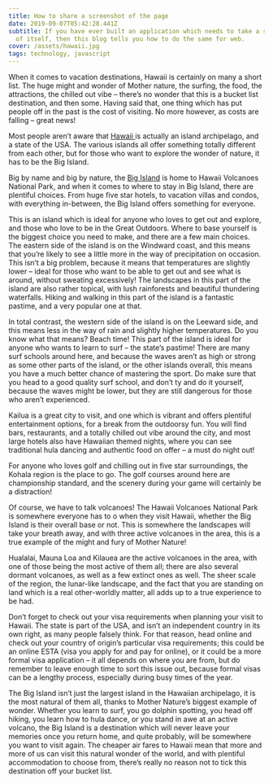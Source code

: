 ```yaml
---
title: How to share a screenshot of the page
date: 2019-09-07T05:42:28.441Z
subtitle: If you have ever built an application which needs to take a screenshot
  of itself, then this blog tells you how to do the same for web.
cover: /assets/hawaii.jpg
tags: technology, javascript
---
```



When it comes to vacation destinations, Hawaii is certainly on many a short list. The huge might and wonder of Mother nature, the surfing, the food, the attractions, the chilled out vibe – there’s no wonder that this is a bucket list destination, and then some. Having said that, one thing which has put people off in the past is the cost of visiting. No more however, as costs are falling – great news!

Most people aren’t aware that [Hawaii ](https://guidetour.in/places-to-visit-in-hawaii/)is actually an island archipelago, and a state of the USA. The various islands all offer something totally different from each other, but for those who want to explore the wonder of nature, it has to be the Big Island.

Big by name and big by nature, the [Big Island](https://guidetour.in/family-activities-in-fiji-island/) is home to Hawaii Volcanoes National Park, and when it comes to where to stay in Big Island, there are plentiful choices. From huge five star hotels, to vacation villas and condos, with everything in-between, the Big Island offers something for everyone.

This is an island which is ideal for anyone who loves to get out and explore, and those who love to be in the Great Outdoors. Where to base yourself is the biggest choice you need to make, and there are a few main choices. The eastern side of the island is on the Windward coast, and this means that you’re likely to see a little more in the way of precipitation on occasion. This isn’t a big problem, because it means that temperatures are slightly lower – ideal for those who want to be able to get out and see what is around, without sweating excessively! The landscapes in this part of the island are also rather topical, with lush rainforests and beautiful thundering waterfalls. Hiking and walking in this part of the island is a fantastic pastime, and a very popular one at that.

In total contrast, the western side of the island is on the Leeward side, and this means less in the way of rain and slightly higher temperatures. Do you know what that means? Beach time! This part of the island is ideal for anyone who wants to learn to surf – the state’s pastime! There are many surf schools around here, and because the waves aren’t as high or strong as some other parts of the island, or the other islands overall, this means you have a much better chance of mastering the sport. Do make sure that you head to a good quality surf school, and don’t ty and do it yourself, because the waves might be lower, but they are still dangerous for those who aren’t experienced.

Kailua is a great city to visit, and one which is vibrant and offers plentiful entertainment options, for a break from the outdoorsy fun. You will find bars, restaurants, and a totally chilled out vibe around the city, and most large hotels also have Hawaiian themed nights, where you can see traditional hula dancing and authentic food on offer – a must do night out!

For anyone who loves golf and chilling out in five star surroundings, the Kohala region is the place to go. The golf courses around here are championship standard, and the scenery during your game will certainly be a distraction!

Of course, we have to talk volcanoes! The Hawaii Volcanoes National Park is somewhere everyone has to o when they visit Hawaii, whether the Big Island is their overall base or not. This is somewhere the landscapes will take your breath away, and with three active volcanoes in the area, this is a true example of the might and fury of Mother Nature!

Hualalai, Mauna Loa and Kilauea are the active volcanoes in the area, with one of those being the most active of them all; there are also several dormant volcanoes, as well as a few extinct ones as well. The sheer scale of the region, the lunar-like landscape, and the fact that you are standing on land which is a real other-worldly matter, all adds up to a true experience to be had.

Don’t forget to check out your visa requirements when planning your visit to Hawaii. The state is part of the USA, and isn’t an independent country in its own right, as many people falsely think. For that reason, head online and check out your country of origin’s particular visa requirements; this could be an online ESTA (visa you apply for and pay for online), or it could be a more formal visa application – it all depends on where you are from, but do remember to leave enough time to sort this issue out, because formal visas can be a lengthy process, especially during busy times of the year.

The Big Island isn’t just the largest island in the Hawaiian archipelago, it is the most natural of them all, thanks to Mother Nature’s biggest example of wonder. Whether you learn to surf, you go dolphin spotting, you head off hiking, you learn how to hula dance, or you stand in awe at an active volcano, the Big Island is a destination which will never leave your memories once you return home, and quite probably, will be somewhere you want to visit again. The cheaper air fares to Hawaii mean that more and more of us can visit this natural wonder of the world, and with plentiful accommodation to choose from, there’s really no reason not to tick this destination off your bucket list.